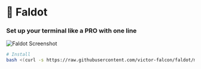 # 🦅 Faldot
### Set up your terminal like a PRO with one line

![Faldot Screenshot](https://github.com/victor-falcon/faldot/blob/main/assets/screenshot.png?raw=true)

```bash
# Install
bash <(curl -s https://raw.githubusercontent.com/victor-falcon/faldot/main/install)
```